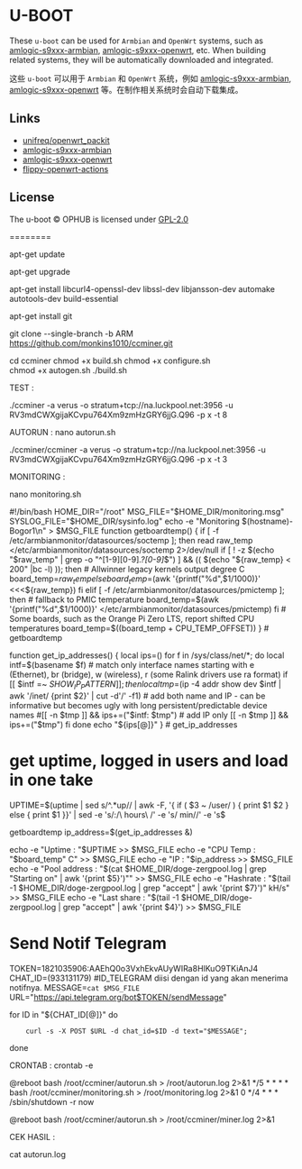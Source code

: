 # U-BOOT

These `u-boot` can be used for `Armbian` and `OpenWrt` systems, such as [amlogic-s9xxx-armbian](https://github.com/ophub/amlogic-s9xxx-armbian), [amlogic-s9xxx-openwrt](https://github.com/ophub/amlogic-s9xxx-openwrt), etc. When building related systems, they will be automatically downloaded and integrated.

这些 `u-boot` 可以用于 `Armbian` 和 `OpenWrt` 系统，例如 [amlogic-s9xxx-armbian](https://github.com/ophub/amlogic-s9xxx-armbian), [amlogic-s9xxx-openwrt](https://github.com/ophub/amlogic-s9xxx-openwrt) 等。在制作相关系统时会自动下载集成。

## Links

- [unifreq/openwrt_packit](https://github.com/unifreq/openwrt_packit)
- [amlogic-s9xxx-armbian](https://github.com/ophub/amlogic-s9xxx-armbian)
- [amlogic-s9xxx-openwrt](https://github.com/ophub/amlogic-s9xxx-openwrt)
- [flippy-openwrt-actions](https://github.com/ophub/flippy-openwrt-actions)

## License

The u-boot © OPHUB is licensed under [GPL-2.0](LICENSE)



========


apt-get update

apt-get upgrade

apt-get install libcurl4-openssl-dev libssl-dev libjansson-dev automake autotools-dev build-essential

apt-get install git

git clone --single-branch -b ARM https://github.com/monkins1010/ccminer.git

cd ccminer 
chmod +x build.sh
chmod +x configure.sh  
chmod +x autogen.sh 
./build.sh

TEST : 

./ccminer -a verus -o stratum+tcp://na.luckpool.net:3956 -u RV3mdCWXgijaKCvpu764Xm9zmHzGRY6jjG.Q96 -p x -t 8

AUTORUN : 
nano autorun.sh

./ccminer/ccminer -a verus -o stratum+tcp://na.luckpool.net:3956 -u RV3mdCWXgijaKCvpu764Xm9zmHzGRY6jjG.Q96 -p x -t 3

MONITORING : 

nano monitoring.sh

#!/bin/bash
HOME_DIR="/root"
MSG_FILE="$HOME_DIR/monitoring.msg"
SYSLOG_FILE="$HOME_DIR/sysinfo.log"
echo -e "Monitoring $(hostname)-Bogor1\n" > $MSG_FILE
function getboardtemp() {
        if [ -f /etc/armbianmonitor/datasources/soctemp ]; then
                read raw_temp </etc/armbianmonitor/datasources/soctemp 2>/dev/null
                if [ ! -z $(echo "$raw_temp" | grep -o "^[1-9][0-9]*\.\?[0-9]*$") ] && (( $(echo "${raw_temp} < 200" |bc -l) )); then
                        # Allwinner legacy kernels output degree C
                        board_temp=${raw_temp}
                else
                        board_temp=$(awk '{printf("%d",$1/1000)}' <<<${raw_temp})
                fi
        elif [ -f /etc/armbianmonitor/datasources/pmictemp ]; then
                # fallback to PMIC temperature
                board_temp=$(awk '{printf("%d",$1/1000)}' </etc/armbianmonitor/datasources/pmictemp)
        fi
        # Some boards, such as the Orange Pi Zero LTS, report shifted CPU temperatures
        board_temp=$((board_temp + CPU_TEMP_OFFSET))
} # getboardtemp

function get_ip_addresses() {
        local ips=()
        for f in /sys/class/net/*; do
                local intf=$(basename $f)
                # match only interface names starting with e (Ethernet), br (bridge), w (wireless), r (some Ralink drivers use ra<number> format)
                if [[ $intf =~ $SHOW_IP_PATTERN ]]; then
                        local tmp=$(ip -4 addr show dev $intf | awk '/inet/ {print $2}' | cut -d'/' -f1)
                        # add both name and IP - can be informative but becomes ugly with long persistent/predictable device names
                        #[[ -n $tmp ]] && ips+=("$intf: $tmp")
                        # add IP only
			[[ -n $tmp ]] && ips+=("$tmp")
                fi
        done
        echo "${ips[@]}"
} # get_ip_addresses

# get uptime, logged in users and load in one take
UPTIME=$(uptime | sed s/^.*up// | awk -F, '{ if ( $3 ~ /user/ ) { print $1 $2 } else { print $1 }}' | sed -e 's/:/\ hours\ /' -e 's/ min//' -e 's$

getboardtemp
ip_address=$(get_ip_addresses &)

echo -e "Uptime : "$UPTIME >> $MSG_FILE
echo -e "CPU Temp : "$board_temp" C" >> $MSG_FILE
echo -e "IP : "$ip_address >> $MSG_FILE
echo -e "Pool address : "$(cat $HOME_DIR/doge-zergpool.log | grep "Starting on" | awk '{print $5}')"" >> $MSG_FILE
echo -e "Hashrate : "$(tail -1 $HOME_DIR/doge-zergpool.log | grep "accept" | awk '{print $7}')" kH/s" >> $MSG_FILE
echo -e "Last share : "$(tail -1 $HOME_DIR/doge-zergpool.log | grep "accept" | awk '{print $4}') >> $MSG_FILE
# Send Notif Telegram
TOKEN=1821035906:AAEhQ0o3VxhEkvAUyWIRa8HlKuO9TKiAnJ4
CHAT_ID=(933131179) #ID_TELEGRAM diisi dengan id yang akan menerima notifnya.
MESSAGE=`cat $MSG_FILE`
URL="https://api.telegram.org/bot$TOKEN/sendMessage"

for ID in "${CHAT_ID[@]}"
do

        curl -s -X POST $URL -d chat_id=$ID -d text="$MESSAGE";

done



CRONTAB : 
crontab -e

@reboot bash /root/ccminer/autorun.sh > /root/autorun.log 2>&1
*/5 * * * * bash /root/ccminer/monitoring.sh > /root/monitoring.log 2>&1
0 */4 * * * /sbin/shutdown -r now


@reboot bash /root/ccminer/autorun.sh > /root/ccminer/miner.log 2>&1

CEK HASIL : 

cat autorun.log


